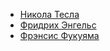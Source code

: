 * [Никола Тесла](Никола%20Тесла)
* [Фридрих Энгельс](Фридрих%20Энгельс)
* [Фрэнсис Фукуяма](Фрэнсис%20Фукуяма)
